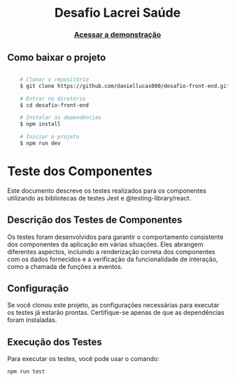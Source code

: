 <h1 align="center">Desafio Lacrei Saúde</h1>

<h3 align="center">
    <a href="https://desafio-front-end-lacrei-saude.vercel.app/">Acessar a demonstração</a>
<h3 >

<h2>Como baixar o projeto</h2>

```bash

    # Clonar o repositório
    $ git clone https://github.com/daniellucas000/desafio-front-end.git

    # Entrar no diretório
    $ cd desafio-front-end

    # Instalar as dependências
    $ npm install

    # Iniciar o projeto
    $ npm run dev
```
# Teste dos Componentes

Este documento descreve os testes realizados para os componentes utilizando as bibliotecas de testes Jest e @testing-library/react.

## Descrição dos Testes de Componentes

Os testes foram desenvolvidos para garantir o comportamento consistente dos componentes da aplicação em várias situações. Eles abrangem diferentes aspectos, incluindo a renderização correta dos componentes com os dados fornecidos e a verificação da funcionalidade de interação, como a chamada de funções a eventos.

## Configuração

Se você clonou este projeto, as configurações necessárias para executar os testes já estarão prontas. Certifique-se apenas de que as dependências foram instaladas.

## Execução dos Testes

Para executar os testes, você pode usar o comando:

```bash
npm run test
